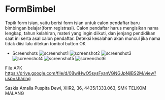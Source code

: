 # FormBimbel

Topik form isian, yaitu berisi form isian untuk calon pendaftar baru bimbingan belajar(form registrasi).
Calon pendaftar harus mengisikan nama lengkap, tahun kelahiran, materi yang ingin diikuti, dan
jenjang pendidikan saat ini serta asal calon pendaftar.
Deteksi kesalahan akan muncul jika nama tidak diisi lalu ditekan tombol button OK

* Screenshots
![screenshot1](https://github.com/saskiapuspita/FormBimbel/blob/master/Screenshot_2016-09-11-21-42-36.png)
![screenshot2](https://github.com/saskiapuspita/FormBimbel/blob/master/Screenshot_2016-09-11-21-43-33.png)
![screenshot3](https://github.com/saskiapuspita/FormBimbel/blob/master/Screenshot_2016-09-11-21-43-50.png)
![screenshot4](https://github.com/saskiapuspita/FormBimbel/blob/master/Screenshot_2016-09-11-21-44-01.png)
![screenshot5](https://github.com/saskiapuspita/FormBimbel/blob/master/Screenshot_2016-10-15-13-05-33.png)
![screenshot6](https://github.com/saskiapuspita/FormBimbel/blob/master/Screenshot_2016-10-15-13-05-36.png)


File APK
https://drive.google.com/file/d/0BwiHwO5sysFyanVGNGJpNjlBS2M/view?usp=sharing

Saskia Amalia Puspita Dewi, XIIR2, 36, 4435/1333.063, SMK TELKOM MALANG

